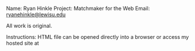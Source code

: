 Name: Ryan Hinkle
Project: Matchmaker for the Web
Email: ryanehinkle@lewisu.edu

All work is original.

Instructions:
HTML file can be opened directly into a browser or access my hosted site at
